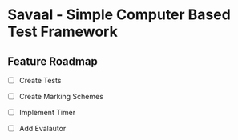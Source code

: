 # Savaal - Simple Computer Based Test Framework

## Feature Roadmap
* [ ] Create Tests
* [ ] Create Marking Schemes
* [ ] Implement Timer
* [ ] Add Evalautor

